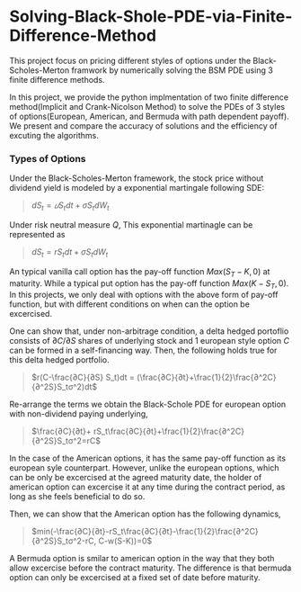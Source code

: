 # Solving-Black-Shole-PDE-via-Finite-Difference-Method

This project focus on pricing different styles of options under the Black-Scholes-Merton framwork by numerically solving the BSM PDE using 3 finite difference methods. 

In this project, we provide the python implmentation of two finite difference method(Implicit and Crank-Nicolson Method) to solve the PDEs of 3 styles of options(European, American, and Bermuda with path dependent payoff). We present and compare the accuracy of solutions and the efficiency of excuting the algorithms.

### **Types of Options**

Under the Black-Scholes-Merton framework, the stock price without dividend yield is modeled by a exponential martingale following SDE:

> $dS_t=𝑢S_tdt+σS_tdW_t$

Under risk neutral measure $Q$, This exponential martinagle can be represented as
> $dS_t=rS_tdt+σS_tdW_t$

An typical vanilla call option has the pay-off function $Max(S_T-K,0)$ at maturity. While a typical put option has the pay-off function $Max(K-S_T,0)$. In this projects, we only deal with options with the above form of pay-off function, but with different conditions on when can the option be excercised. 

One can show that, under non-arbitrage condition, a delta hedged portoflio consists of $∂C/∂S$ shares of underlying stock and 1 european style option $C$ can be formed in a self-financing way. Then, the following holds true for this delta hedged portfolio.
> $r(C-\frac{∂C}{∂S} S_t)dt = (\frac{∂C}{∂t}+\frac{1}{2}\frac{∂^2C}{∂^2S}S_tσ^2)dt$

Re-arrange the terms we obtain the Black-Schole PDE for european option with non-dividend paying underlying,

> $\frac{∂C}{∂t}+ rS_t\frac{∂C}{∂t}+\frac{1}{2}\frac{∂^2C}{∂^2S}S_tσ^2=rC$


In the case of the American options, it has the same pay-off function as its european syle counterpart. However, unlike the european options, which can be only be excercised at the agreed maturity date, the holder of american option can excercise it at any time during the contract period, as long as she feels beneficial to do so. 

Then, we can show that the American option has the following dynamics,

> $min(-\frac{∂C}{∂t}-rS_t\frac{∂C}{∂t}-\frac{1}{2}\frac{∂^2C}{∂^2S}S_tσ^2-rC, C-w(S-K))=0$

A Bermuda option is smilar to american option in the way that they both allow excercise before the contract maturity. The difference is that bermuda option can only be excercised at a fixed set of date before maturity. 

